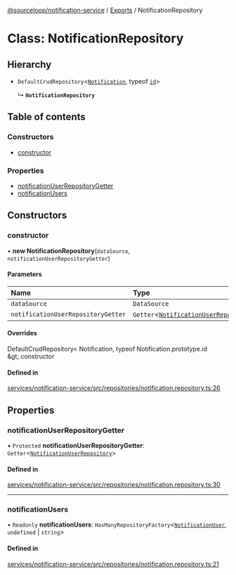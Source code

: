 [@sourceloop/notification-service](../README.md) / [Exports](../modules.md) / NotificationRepository

# Class: NotificationRepository

## Hierarchy

- `DefaultCrudRepository`<[`Notification`](Notification.md), typeof [`id`](Notification.md#id)\>

  ↳ **`NotificationRepository`**

## Table of contents

### Constructors

- [constructor](NotificationRepository.md#constructor)

### Properties

- [notificationUserRepositoryGetter](NotificationRepository.md#notificationuserrepositorygetter)
- [notificationUsers](NotificationRepository.md#notificationusers)

## Constructors

### constructor

• **new NotificationRepository**(`dataSource`, `notificationUserRepositoryGetter`)

#### Parameters

| Name | Type |
| :------ | :------ |
| `dataSource` | `DataSource` |
| `notificationUserRepositoryGetter` | `Getter`<[`NotificationUserRepository`](NotificationUserRepository.md)\> |

#### Overrides

DefaultCrudRepository&lt;
  Notification,
  typeof Notification.prototype.id
\&gt;.constructor

#### Defined in

[services/notification-service/src/repositories/notification.repository.ts:26](https://github.com/sourcefuse/loopback4-microservice-catalog/blob/bc2553587/services/notification-service/src/repositories/notification.repository.ts#L26)

## Properties

### notificationUserRepositoryGetter

• `Protected` **notificationUserRepositoryGetter**: `Getter`<[`NotificationUserRepository`](NotificationUserRepository.md)\>

#### Defined in

[services/notification-service/src/repositories/notification.repository.ts:30](https://github.com/sourcefuse/loopback4-microservice-catalog/blob/bc2553587/services/notification-service/src/repositories/notification.repository.ts#L30)

___

### notificationUsers

• `Readonly` **notificationUsers**: `HasManyRepositoryFactory`<[`NotificationUser`](NotificationUser.md), `undefined` \| `string`\>

#### Defined in

[services/notification-service/src/repositories/notification.repository.ts:21](https://github.com/sourcefuse/loopback4-microservice-catalog/blob/bc2553587/services/notification-service/src/repositories/notification.repository.ts#L21)
